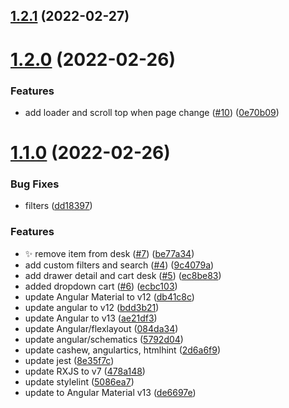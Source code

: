 ## [1.2.1](https://github.com/newaeonweb/pokemon-app/compare/v1.2.0...v1.2.1) (2022-02-27)



# [1.2.0](https://github.com/newaeonweb/pokemon-app/compare/v1.1.0...v1.2.0) (2022-02-26)


### Features

* add loader and scroll top when page change ([#10](https://github.com/newaeonweb/pokemon-app/issues/10)) ([0e70b09](https://github.com/newaeonweb/pokemon-app/commit/0e70b0992e19a731cbc8226412b9a66d6d58dd8f))



# [1.1.0](https://github.com/newaeonweb/pokemon-app/compare/bdd3b21532645ef19c8eaaa02c9c5e27e7fa041e...v1.1.0) (2022-02-26)


### Bug Fixes

* filters ([dd18397](https://github.com/newaeonweb/pokemon-app/commit/dd18397dfb9296fe06329cf7a0e9c6e070a67a91))


### Features

* :sparkles: remove item from desk ([#7](https://github.com/newaeonweb/pokemon-app/issues/7)) ([be77a34](https://github.com/newaeonweb/pokemon-app/commit/be77a343d21753efc10028a27060ae6166ded78b))
* add custom filters and search ([#4](https://github.com/newaeonweb/pokemon-app/issues/4)) ([9c4079a](https://github.com/newaeonweb/pokemon-app/commit/9c4079aaadd846676c9646871cb21f134da562b8))
* add drawer detail and cart desk ([#5](https://github.com/newaeonweb/pokemon-app/issues/5)) ([ec8be83](https://github.com/newaeonweb/pokemon-app/commit/ec8be83052ca909cdae12d121ae579102c669d14))
* added dropdown cart ([#6](https://github.com/newaeonweb/pokemon-app/issues/6)) ([ecbc103](https://github.com/newaeonweb/pokemon-app/commit/ecbc103d92be488d4628ed572db13d5dbb25623a))
* update Angular Material to v12 ([db41c8c](https://github.com/newaeonweb/pokemon-app/commit/db41c8c3df046cb2e71879a5eacae982164e4e47))
* update angular to v12 ([bdd3b21](https://github.com/newaeonweb/pokemon-app/commit/bdd3b21532645ef19c8eaaa02c9c5e27e7fa041e))
* update Angular to v13 ([ae21df3](https://github.com/newaeonweb/pokemon-app/commit/ae21df3f5b814573cd0b43e3e52ce3142ed252af))
* update Angular/flexlayout ([084da34](https://github.com/newaeonweb/pokemon-app/commit/084da34c2a2403fc755ffdc767a97ffd338eb853))
* update angular/schematics ([5792d04](https://github.com/newaeonweb/pokemon-app/commit/5792d04cddeea6b29087f6d6c1dd097a18ea1b92))
* update cashew, angulartics, htmlhint ([2d6a6f9](https://github.com/newaeonweb/pokemon-app/commit/2d6a6f9be110aa62c2347d07c777c5d24cd195b0))
* update jest ([8e35f7c](https://github.com/newaeonweb/pokemon-app/commit/8e35f7cc718ddbb3f03489ca76e7db7ff2037a1c))
* update RXJS to v7 ([478a148](https://github.com/newaeonweb/pokemon-app/commit/478a148d009738b98aa0b6a78c121c7a7e7c706f))
* update stylelint ([5086ea7](https://github.com/newaeonweb/pokemon-app/commit/5086ea745b9dc437ee482d791692ad70034fc696))
* update to Angular Material v13 ([de6697e](https://github.com/newaeonweb/pokemon-app/commit/de6697e380da7db318fdb91477679d78b5e9029b))




